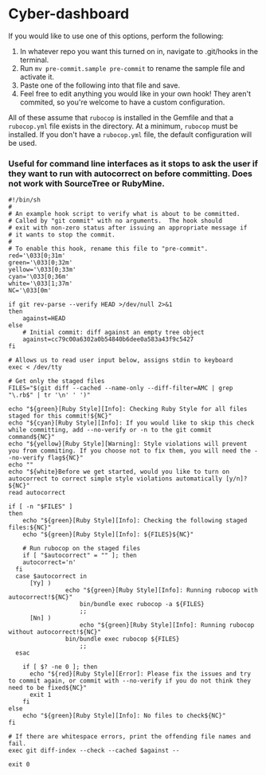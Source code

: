 # Cyber-dashboard

If you would like to use one of this options, perform the following:
1. In whatever repo you want this turned on in, navigate to .git/hooks in the terminal.
2. Run `mv pre-commit.sample pre-commit` to rename the sample file and activate it.
3. Paste one of the following into that file and save.
4. Feel free to edit anything you would like in your own hook! They aren't commited, so you're welcome to have a custom configuration.

All of these assume that `rubocop` is installed in the Gemfile and that a `rubocop.yml` file exists in the directory. At a minimum, `rubocop` must be installed. If you don't have a `rubocop.yml` file, the default configuration will be used.

### Useful for command line interfaces as it stops to ask the user if they want to run with autocorrect on before committing. Does not work with SourceTree or RubyMine.

```
#!/bin/sh
#
# An example hook script to verify what is about to be committed.
# Called by "git commit" with no arguments.  The hook should
# exit with non-zero status after issuing an appropriate message if
# it wants to stop the commit.
#
# To enable this hook, rename this file to "pre-commit".
red='\033[0;31m'
green='\033[0;32m'
yellow='\033[0;33m'
cyan='\033[0;36m'
white='\033[1;37m'
NC='\033[0m'

if git rev-parse --verify HEAD >/dev/null 2>&1
then
	against=HEAD
else
	# Initial commit: diff against an empty tree object
	against=cc79c00a6302a0b54840b6dee0a583a43f9c5427
fi

# Allows us to read user input below, assigns stdin to keyboard
exec < /dev/tty

# Get only the staged files
FILES="$(git diff --cached --name-only --diff-filter=AMC | grep "\.rb$" | tr '\n' ' ')"

echo "${green}[Ruby Style][Info]: Checking Ruby Style for all files staged for this commit!${NC}"
echo "${cyan}[Ruby Style][Info]: If you would like to skip this check while committing, add --no-verify or -n to the git commit command${NC}"
echo "${yellow}[Ruby Style][Warning]: Style violations will prevent you from commiting. If you choose not to fix them, you will need the --no-verify flag${NC}"
echo ""
echo "${white}Before we get started, would you like to turn on autocorrect to correct simple style violations automatically [y/n]?${NC}"
read autocorrect

if [ -n "$FILES" ]
then
	echo "${green}[Ruby Style][Info]: Checking the following staged files:${NC}"
	echo "${green}[Ruby Style][Info]: ${FILES}${NC}"

	# Run rubocop on the staged files
	if [ "$autocorrect" = "" ]; then
    autocorrect='n'
  fi
  case $autocorrect in
      [Yy] )
			    echo "${green}[Ruby Style][Info]: Running rubocop with autocorrect!${NC}"
					bin/bundle exec rubocop -a ${FILES}
					;;
      [Nn] )
					echo "${green}[Ruby Style][Info]: Running rubocop without autocorrect!${NC}"
			    bin/bundle exec rubocop ${FILES}
					;;
  esac

	if [ $? -ne 0 ]; then
	  echo "${red}[Ruby Style][Error]: Please fix the issues and try to commit again, or commit with --no-verify if you do not think they need to be fixed${NC}"
	  exit 1
	fi
else
	echo "${green}[Ruby Style][Info]: No files to check${NC}"
fi

# If there are whitespace errors, print the offending file names and fail.
exec git diff-index --check --cached $against --

exit 0
```

